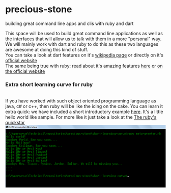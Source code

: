 # precious-stone
building great command line apps and clis with ruby and dart

This space will be used to build great command line applications as well as the interfaces that will allow us to talk with them in a more "personal" way. We will mainly work with dart and ruby to do this as these two languages are awesome at doing this kind of stuff. <br/>
You can take a look at dart features on it's <a href='https://en.wikipedia.org/wiki/Dart_(programming_language)'>wikipedia page</a> or directly on it's <a href='https://www.dartlang.org/'>official website</a><br/>
The same being true with ruby: read about it's amazing features <a href='https://en.wikipedia.org/wiki/Ruby_(programming_language)'>here</a> or <a href='https://www.ruby-lang.org/en/'>on the official website</a><br/>
<p>
<h3>Extra short learning curve for ruby</h3><br/>
If you have worked with such object oriented programming language as java, c# or c++, then ruby will be like the icing on the cake. You can learn it extra quick: we have included a short introductory example <a href='https://github.com/alainlompo/precious-stone/tree/master/short-learning-curve'>here</a>. It's a little hello world like sample. For more like it just take a look at the <a href='https://www.ruby-lang.org/en/documentation/quickstart/2/'>The ruby's quickstar</a><br/>
<img src='https://github.com/alainlompo/precious-stone/blob/master/short-learning-curve/meta-greeter-output.png' alt='The quick hello world like ruby app' />
</p>



